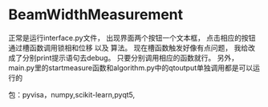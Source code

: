 # BeamWidthMeasurement
正常是运行interface.py文件，
出现界面两个按钮一个文本框，
点击相应的按钮通过槽函数调用锁相和位移 以及 算法。
现在槽函数触发好像有点问题，
我给改成了分别print提示语句去debug。
只要分别调用相应的函数就行。
另外，main.py里的startmeasure函数和algorithm.py中的qtoutput单独调用都是可以运行的

包：pyvisa，numpy,scikit-learn,pyqt5,

